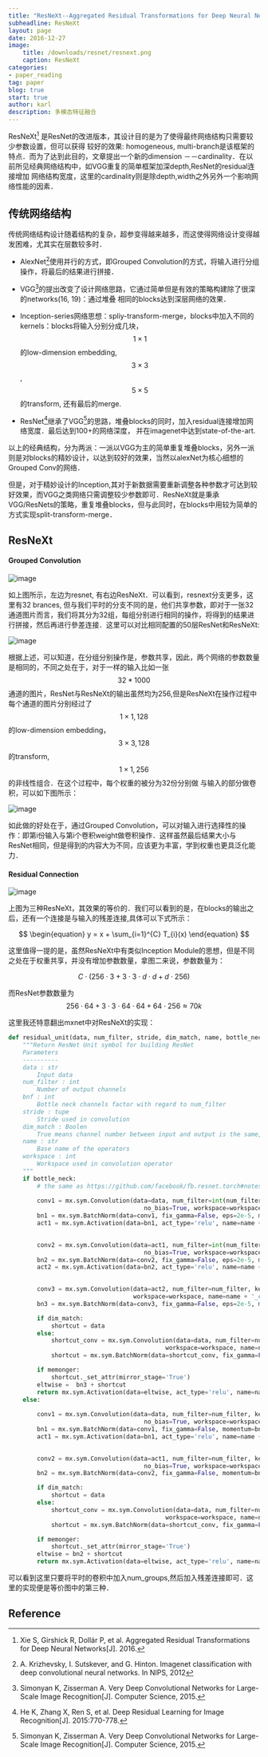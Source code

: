 ```yaml
---
title: "ResNeXt--Aggregated Residual Transformations for Deep Neural Networks"
subheadline: ResNeXt
layout: page
date: 2016-12-27
image: 
    title: /downloads/resnet/resnext.png
    caption: ResNeXt
categories: 
- paper_reading
tag: paper
blog: true
start: true
author: karl
description: 多模态特征融合
---  
```


ResNeXt[^1] 是ResNet的改进版本，其设计目的是为了使得最终网络结构只需要较少参数设置，但可以获得
较好的效果: homogeneous, multi-branch是该框架的特点．而为了达到此目的，文章提出一个新的dimension
－－cardinality．在以前所见经典网络结构中，如VGG重复的简单框架加深depth,ResNet的residual连接增加
网络结构宽度，这里的cardinality则是除depth,width之外另外一个影响网络性能的因素．　　

## 传统网络结构　　


传统网络结构设计随着结构的复杂，超参变得越来越多，而这使得网络设计变得越发困难，尤其实在层数较多时．　　

* AlexNet[^4]使用并行的方式，即Grouped Convolution的方式，将输入进行分组操作，将最后的结果进行拼接．

* VGG[^2]的提出改变了设计网络思路，它通过简单但是有效的策略构建除了很深的networks(16, 19)：通过堆叠
相同的blocks达到深层网络的效果．  

* Inception-series网络思想：spliy-transform-merge，blocks中加入不同的kernels：blocks将输入分别分成几块，
$$1 \times 1$$的low-dimension embedding, $$3 \times 3$$, $$5 \times 5$$的transform, 还有最后的merge.  

* ResNet[^3]继承了VGG[^2]的思路，堆叠blocks的同时，加入residual连接增加网络宽度．最后达到100+的网络深度，
并在imagenet中达到state-of-the-art.  



以上的经典结构，分为两派：一派以VGG为主的简单重复堆叠blocks，另外一派则是对blocks的精妙设计，以达到较好的效果，当然以alexNet为核心细想的Grouped Conv的网络．　　

但是，对于精妙设计的Inception,其对于新数据需要重新调整各种参数才可达到较好效果，而VGG之类网络只需调整较少参数即可．ResNeXt就是秉承VGG/ResNets的策略，重复堆叠blocks，但与此同时，在blocks中用较为简单的方式实现split-transform-merge．　　

## ResNeXt  

#### Grouped Convolution  

![image](/downloads/resnet/1.png)  

如上图所示，左边为resnet, 有右边ResNeXt．可以看到，resnext分支更多，这里有32 brances, 但与我们平时的分支不同的是，他们共享参数，即对于一张32通道图片而言，我们将其分为32组，每组分别进行相同的操作，将得到的结果进行拼接，然后再进行參差连接．这里可以对比相同配置的50层ResNet和ResNeXt:  

![image](/downloads/resnet/2.png)  

根据上述，可以知道，在分组分别操作是，参数共享，因此，两个网络的参数数量是相同的，不同之处在于，对于一样的输入比如一张$$32*1000$$通道的图片，ResNet与ResNeXt的输出虽然均为256,但是ResNeXt在操作过程中每个通道的图片分别经过了$$1 \times 1, 128$$的low-dimension embedding，$$3 \times 3, 128$$的transform, $$1 \times 1, 256$$的非线性组合．在这个过程中，每个权重的被分为32份分别做
与输入的部分做卷积，可以如下图所示：　　

![image](/downloads/resnet/3.png)  

如此做的好处在于，通过Grouped Convolution，可以对输入进行选择性的操作：即第i份输入与第i个卷积weight做卷积操作．这样虽然最后结果大小与ResNet相同，但是得到的内容大为不同，应该更为丰富，学到权重也更具泛化能力．　　


#### Residual Connection  

![image](/downloads/resnet/resnext.png)  

上图为三种ResNeXt，其效果的等价的．我们可以看到的是，在blocks的输出之后，还有一个连接是与输入的残差连接,具体可以下式所示：　　
　　

$$
\begin{equation}
y = x + \sum_{i=1}^{C} T_{i}(x)
\end{equation}
$$  

这里值得一提的是，虽然ResNeXt中有类似Inception Module的思想，但是不同之处在于权重共享，并没有增加参数数量，拿图二来说，参数数量为：　　

$$
\begin{equation}
C \cdot (256 \cdot 3 + 3 \cdot 3 \cdot d \cdot d + d \cdot 256)
\end{equation}
$$

而ResNet参数数量为$$256 \cdot 64 + 3 \cdot 3 \cdot 64 \cdot 64 + 64 \cdot 256 \approx 70k$$  

这里我还特意翻出mxnet中对ResNeXt的实现：　　

```python
def residual_unit(data, num_filter, stride, dim_match, name, bottle_neck=True, num_group=32, bn_mom=0.9, workspace=256, memonger=False):
    """Return ResNet Unit symbol for building ResNet
    Parameters
    ----------
    data : str
        Input data
    num_filter : int
        Number of output channels
    bnf : int
        Bottle neck channels factor with regard to num_filter
    stride : tupe
        Stride used in convolution
    dim_match : Boolen
        True means channel number between input and output is the same, otherwise means differ
    name : str
        Base name of the operators
    workspace : int
        Workspace used in convolution operator
    """
    if bottle_neck:
        # the same as https://github.com/facebook/fb.resnet.torch#notes, a bit difference with origin paper
        
        conv1 = mx.sym.Convolution(data=data, num_filter=int(num_filter*0.5), kernel=(1,1), stride=(1,1), pad=(0,0),
                                      no_bias=True, workspace=workspace, name=name + '_conv1')
        bn1 = mx.sym.BatchNorm(data=conv1, fix_gamma=False, eps=2e-5, momentum=bn_mom, name=name + '_bn1')
        act1 = mx.sym.Activation(data=bn1, act_type='relu', name=name + '_relu1')

        
        conv2 = mx.sym.Convolution(data=act1, num_filter=int(num_filter*0.5), num_group=num_group, kernel=(3,3), stride=stride, pad=(1,1),
                                      no_bias=True, workspace=workspace, name=name + '_conv2')
        bn2 = mx.sym.BatchNorm(data=conv2, fix_gamma=False, eps=2e-5, momentum=bn_mom, name=name + '_bn2')
        act2 = mx.sym.Activation(data=bn2, act_type='relu', name=name + '_relu2')

        
        conv3 = mx.sym.Convolution(data=act2, num_filter=num_filter, kernel=(1,1), stride=(1,1), pad=(0,0), no_bias=True,
                                   workspace=workspace, name=name + '_conv3')
        bn3 = mx.sym.BatchNorm(data=conv3, fix_gamma=False, eps=2e-5, momentum=bn_mom, name=name + '_bn3')

        if dim_match:
            shortcut = data
        else:
            shortcut_conv = mx.sym.Convolution(data=data, num_filter=num_filter, kernel=(1,1), stride=stride, no_bias=True,
                                            workspace=workspace, name=name+'_sc')
            shortcut = mx.sym.BatchNorm(data=shortcut_conv, fix_gamma=False, eps=2e-5, momentum=bn_mom, name=name + '_sc_bn')

        if memonger:
            shortcut._set_attr(mirror_stage='True')
        eltwise =  bn3 + shortcut
        return mx.sym.Activation(data=eltwise, act_type='relu', name=name + '_relu')
    else:
        
        conv1 = mx.sym.Convolution(data=data, num_filter=num_filter, kernel=(3,3), stride=stride, pad=(1,1),
                                      no_bias=True, workspace=workspace, name=name + '_conv1')
        bn1 = mx.sym.BatchNorm(data=conv1, fix_gamma=False, momentum=bn_mom, eps=2e-5, name=name + '_bn1')
        act1 = mx.sym.Activation(data=bn1, act_type='relu', name=name + '_relu1')

        
        conv2 = mx.sym.Convolution(data=act1, num_filter=num_filter, kernel=(3,3), stride=(1,1), pad=(1,1),
                                      no_bias=True, workspace=workspace, name=name + '_conv2')
        bn2 = mx.sym.BatchNorm(data=conv2, fix_gamma=False, momentum=bn_mom, eps=2e-5, name=name + '_bn2')

        if dim_match:
            shortcut = data
        else:
            shortcut_conv = mx.sym.Convolution(data=data, num_filter=num_filter, kernel=(1,1), stride=stride, no_bias=True,
                                            workspace=workspace, name=name+'_sc')
            shortcut = mx.sym.BatchNorm(data=shortcut_conv, fix_gamma=False, eps=2e-5, momentum=bn_mom, name=name + '_sc_bn')

        if memonger:
            shortcut._set_attr(mirror_stage='True')
        eltwise = bn2 + shortcut
        return mx.sym.Activation(data=eltwise, act_type='relu', name=name + '_relu')
```

可以看到这里只要将平时的卷积中加入num_groups,然后加入残差连接即可．这里的实现便是等价图中的第三种．　　


## Reference  

[^1]: Xie S, Girshick R, Dollár P, et al. Aggregated Residual Transformations for Deep Neural Networks[J]. 2016.  

[^2]: Simonyan K, Zisserman A. Very Deep Convolutional Networks for Large-Scale Image Recognition[J]. Computer Science, 2015.  

[^3]: He K, Zhang X, Ren S, et al. Deep Residual Learning for Image Recognition[J]. 2015:770-778.  

[^4]: A. Krizhevsky, I. Sutskever, and G. Hinton. Imagenet classification with deep convolutional neural networks. In NIPS,
2012


